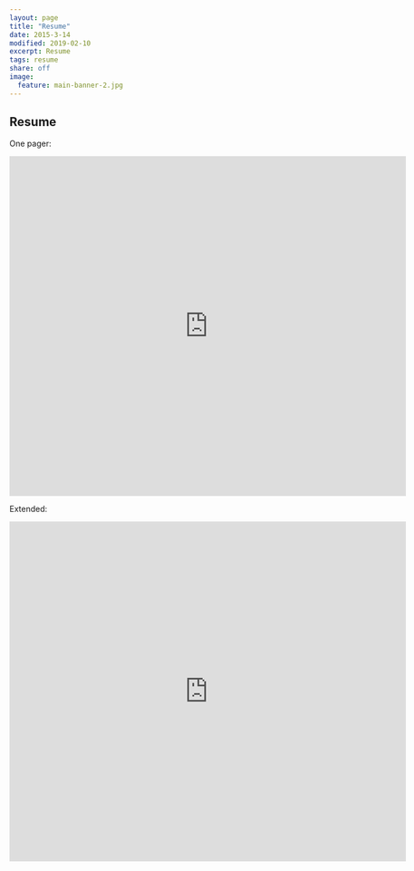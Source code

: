 ```yaml
---
layout: page
title: "Resume"
date: 2015-3-14
modified: 2019-02-10
excerpt: Resume
tags: resume
share: off
image:
  feature: main-banner-2.jpg
---
```


## Resume

One pager:

<iframe
    src="https://docs.google.com/viewer?srcid=1iW74gwITDHM-J9bf5NTzsXbNsWHw4SSD&pid=explorer&efh=false&a=v&chrome=false&embedded=true" 
    width="700" 
    height="600" 
    style="border: none;">
</iframe>

Extended:

<iframe
    src="https://docs.google.com/viewer?srcid=1McoKsL9wvar2EhDMLJTUTGlJ_-5HlW0Z&pid=explorer&efh=false&a=v&chrome=false&embedded=true" 
    width="700" 
    height="600" 
    style="border: none;">
</iframe>

